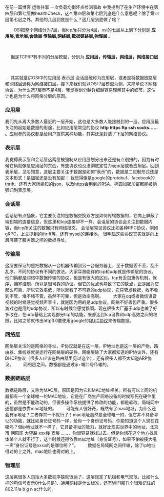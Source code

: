 在前一篇博客 运维往事 一次负载均衡坏点检测事故 中我提到了在生产环境中在第四层和第七层做healthCheck，这个第四层和第七层到底是什么意思呢？除了第四层第七层之外，其他的几层到底是什么？这几层到底做了啥？

　　OSI把整个网络分为7层，但tcp/ip只分为4层，osi的七层从上到下分别是 **应用层,表示层,会话层 传输层,网络层,数据链路层,物理层** 。

　





　 但是TCP/IP有不同的分层模型，分别为 **应用层，传输层，网络层，网络接口层**

　





　 其实就是讲OSI中的应用层 表示层 会话层统称为应用层，或者是将数据链路层和网络层通称为网络接口层。接下来我们就以OSI 7层模型为例，来简单说下网络协议。为什么选7层而不是4层，我觉得划分越详细越容易理解其中的细节。这估计也是为什么将网络分层的原因。

### 应用层

我们先从离大多数人最近的一层开始，这也是大多数人能接触到的一层。应用层最关注的起始是数据的用途，比如应用层常见的协议 **http https ftp ssh socks……** 。应用参的协议都是给用户提供某种功能，其实还是封装了下层的网络协议。

### 表示层

我觉得表示层和会话层这两层被强制从应用层划分出来还是有点别扭的，因为有时候它俩就像是应用层的东西，有些协议也没法彻底定性为表示层或者应用层。回到表示层，见名知意，这层主要关注于数据是如何“表示”的，数据是二进制形式还是文本形式！是加密还是没有加密！ 我觉得像是google的protobuf、facebook的thrift，还有大家所熟知的json，以及https会用到的RSA、椭圆加密加密都能被勉强归到表示层。

### 会话层

会话层有点抽象，它主要关注的是数据交换双方是如何传输数据的，它向上屏蔽了端到端的连接信息，但这里和tcp连接却不一样，会话层的协议会关注到数据内容，而tcp所关注的数据只有网络报文。 会话层常见协议比如各种RPC协议，例如gRPC，上文提到的thrift等，还有mysql的连接池。 很明显这些协议其实就是向上层屏蔽了服务器之间的数据寻址。

### 传输层

这层要保证的是把数据从一台机器传输到另一台服务器上，至于数据丢不丢，乱不乱序，不同的协议有不同的做法。大家耳熟能详的tcp和udp就是传输层的协议，他们俩都是网络中数据传输的协议，但是有很大的区别，tcp有丢包重传机制，保序，拥塞控制，所以是很可靠的协议。但它的优点也导致了它的缺点，正是因为它那么可靠，所以它效率低，所以就有了不可靠的udp协议，它只管发数据，收不收到不管，堵不堵不管，虽然不可靠，但是效率高啊。
　　大家在qq或者微信语音视频的时候感觉视频声音卡，就是因为用的是udp协议，网络不好丢包严重。很多游戏也是用的udp协议，所以有时候会感觉飘啊。现在很多大厂基于udp也做了好多改在，在udp基础上实现部分tcp的功能，来都达到tcp可靠和udp高效之间的权限，比如之前就传出http3.0要使用google的​​[ ​QUIC协议​](https://zh.wikipedia.org/wiki/快速UDP网络连接)​来传输数据。

### 网络层

网络层关注的是网络的寻址，IP协议就是在这一层，IP地址也是这一层的产物，路由器、集线器就是运行在网络层的硬件。网络层除了大家都知道的IP协议外，还有DHCP协议（很多人应该在路由器里见过这个），还有很多人都不太知道ARP协议。
　　网络层之间，数据都是通过ip+端口号传输的。

### 数据链路层

数据链路层，又称为MAC层，原因是因为它和MAC地址相关。所有可以上网的机器都有一个全球唯一的MAC地址，它是在厂商生产网络设备的时候写死在硬件里的，虽然是不能改动的，但很多操作系统提供了修改的功能，都是软改。局域网中通信都是依靠mac地址的。
　　可能有人很好奇，既然有了mac地址，为什么还会有ip地址？二者存其一不就行了！mac地址虽然是全球唯一的，但它并不具备寻址的功能，就比如身份证号码一样，给你一个身份证号码，你能知道这个人现在在哪吗？但ip地址就不一样了，它具备寻址的能力，就好比现实世界中的地址，北京市 朝阳区 大望路 xxx楼 15层 ……，你很容易就找过去。但是你想在这个地方找具体某个人就不行了，这个时候还得依靠mac地址（身份证号），如果不怕被揍大吼一声“身份证号是xxxx的是哪位啊？”。
　　数据在局域网之间传输，除了ip地址得对的上之外，mac地址也得对的上。

### 物理层

这层离很多人包括大多数程序猿就很远了，这层规定了机械和电气规范，比如什么样的电信号表示0什么样是1、通用网线是什么标准，还有WIFI那几个很难记住的802.11/a b g n ac什么的。

